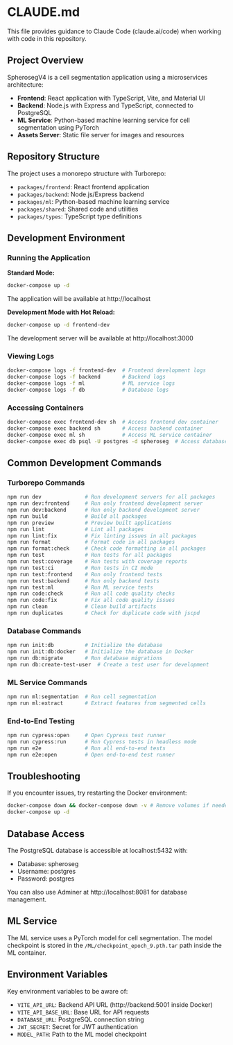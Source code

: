 # CLAUDE.md

This file provides guidance to Claude Code (claude.ai/code) when working with code in this repository.

## Project Overview

SpherosegV4 is a cell segmentation application using a microservices architecture:
- **Frontend**: React application with TypeScript, Vite, and Material UI
- **Backend**: Node.js with Express and TypeScript, connected to PostgreSQL
- **ML Service**: Python-based machine learning service for cell segmentation using PyTorch
- **Assets Server**: Static file server for images and resources

## Repository Structure

The project uses a monorepo structure with Turborepo:
- `packages/frontend`: React frontend application
- `packages/backend`: Node.js/Express backend
- `packages/ml`: Python-based machine learning service
- `packages/shared`: Shared code and utilities
- `packages/types`: TypeScript type definitions

## Development Environment

### Running the Application

**Standard Mode:**
```bash
docker-compose up -d
```
The application will be available at http://localhost

**Development Mode with Hot Reload:**
```bash
docker-compose up -d frontend-dev
```
The development server will be available at http://localhost:3000

### Viewing Logs

```bash
docker-compose logs -f frontend-dev  # Frontend development logs
docker-compose logs -f backend       # Backend logs
docker-compose logs -f ml            # ML service logs
docker-compose logs -f db            # Database logs
```

### Accessing Containers

```bash
docker-compose exec frontend-dev sh  # Access frontend dev container
docker-compose exec backend sh       # Access backend container
docker-compose exec ml sh            # Access ML service container
docker-compose exec db psql -U postgres -d spheroseg  # Access database
```

## Common Development Commands

### Turborepo Commands

```bash
npm run dev              # Run development servers for all packages
npm run dev:frontend     # Run only frontend development server
npm run dev:backend      # Run only backend development server
npm run build            # Build all packages
npm run preview          # Preview built applications
npm run lint             # Lint all packages
npm run lint:fix         # Fix linting issues in all packages
npm run format           # Format code in all packages
npm run format:check     # Check code formatting in all packages
npm run test             # Run tests for all packages
npm run test:coverage    # Run tests with coverage reports
npm run test:ci          # Run tests in CI mode
npm run test:frontend    # Run only frontend tests
npm run test:backend     # Run only backend tests
npm run test:ml          # Run ML service tests
npm run code:check       # Run all code quality checks
npm run code:fix         # Fix all code quality issues
npm run clean            # Clean build artifacts
npm run duplicates       # Check for duplicate code with jscpd
```

### Database Commands

```bash
npm run init:db          # Initialize the database
npm run init:db:docker   # Initialize the database in Docker
npm run db:migrate       # Run database migrations
npm run db:create-test-user  # Create a test user for development
```

### ML Service Commands

```bash
npm run ml:segmentation  # Run cell segmentation
npm run ml:extract       # Extract features from segmented cells
```

### End-to-End Testing

```bash
npm run cypress:open     # Open Cypress test runner
npm run cypress:run      # Run Cypress tests in headless mode
npm run e2e              # Run all end-to-end tests
npm run e2e:open         # Open end-to-end test runner
```

## Troubleshooting

If you encounter issues, try restarting the Docker environment:

```bash
docker-compose down && docker-compose down -v # Remove volumes if needed
docker-compose up -d
```

## Database Access

The PostgreSQL database is accessible at localhost:5432 with:
- Database: spheroseg
- Username: postgres
- Password: postgres

You can also use Adminer at http://localhost:8081 for database management.

## ML Service

The ML service uses a PyTorch model for cell segmentation. The model checkpoint is stored in the `/ML/checkpoint_epoch_9.pth.tar` path inside the ML container.

## Environment Variables

Key environment variables to be aware of:
- `VITE_API_URL`: Backend API URL (http://backend:5001 inside Docker)
- `VITE_API_BASE_URL`: Base URL for API requests
- `DATABASE_URL`: PostgreSQL connection string
- `JWT_SECRET`: Secret for JWT authentication
- `MODEL_PATH`: Path to the ML model checkpoint